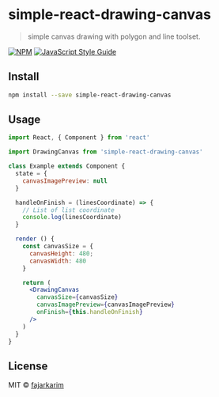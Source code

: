 # simple-react-drawing-canvas

> simple canvas drawing with polygon and line toolset.

[![NPM](https://img.shields.io/npm/v/simple-react-drawing-canvas.svg)](https://www.npmjs.com/package/simple-react-drawing-canvas) [![JavaScript Style Guide](https://img.shields.io/badge/code_style-standard-brightgreen.svg)](https://standardjs.com)

## Install

```bash
npm install --save simple-react-drawing-canvas
```

## Usage

```jsx
import React, { Component } from 'react'

import DrawingCanvas from 'simple-react-drawing-canvas'

class Example extends Component {
  state = {
    canvasImagePreview: null
  }

  handleOnFinish = (linesCoordinate) => {
    // List of list coordinate
    console.log(linesCoordinate)
  }

  render () {
    const canvasSize = {
      canvasHeight: 480;
      canvasWidth: 480
    }

    return (
      <DrawingCanvas 
        canvasSize={canvasSize}
        canvasImagePreview={canvasImagePreview}
        onFinish={this.handleOnFinish}        
      />
    )
  }
}
```

## License

MIT © [fajarkarim](https://github.com/fajarkarim)
